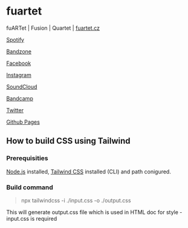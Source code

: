 # fuartet
fuARTet | Fusion | Quartet | [fuartet.cz](http://fuartet.cz)

[Spotify](https://open.spotify.com/artist/4vY3r5rpFUBO2jOWK9W55Y?si=aQRIVN9oTli-rN8Br25R2Q)

[Bandzone](https://www.bandzone.cz/fuartet/)

[Facebook](https://www.facebook.com/fuartet/)

[Instagram](https://www.instagram.com/fuartetcz/)

[SoundCloud](https://www.soundcloud.com/fuartet/)

[Bandcamp](https://fuartet.bandcamp.com/)

[Twitter](https://www.twitter.com/fuartetcz/)

[Github Pages](https://lupynos.github.io/fuartet/)


## How to build CSS using Tailwind

### Prerequisities
[Node.js](https://nodejs.org/en/download/) installed, [Tailwind CSS](https://tailwindcss.com/docs/installation) installed (CLI) and path conigured.

### Build command

> npx tailwindcss -i ./input.css -o ./output.css

This will generate output.css file which is used in HTML doc for style - input.css is required

